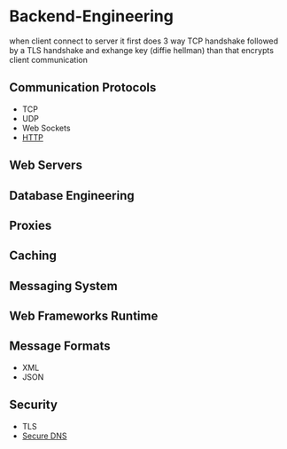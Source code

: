 # Backend-Engineering

when client connect to server it first does 3 way TCP handshake followed by a TLS handshake and exhange key (diffie hellman) than that encrypts client communication 

## Communication Protocols
 - TCP
 - UDP
 - Web Sockets
 - [HTTP](https://github.com/Jayash/Backend-Engineering/tree/main/Communication%20Protocols/HTTP)
 
## Web Servers
## Database Engineering
## Proxies
## Caching
## Messaging System
## Web Frameworks Runtime
## Message Formats
- XML
- JSON
## Security
- TLS
- [Secure DNS](https://github.com/Jayash/Backend-Engineering/tree/main/Security/Secure%20DNS)

